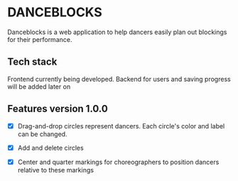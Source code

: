 # DANCEBLOCKS

Danceblocks is a web application to help dancers easily plan out blockings for their performance.

## Tech stack

Frontend currently being developed. Backend for users and saving progress will be added later on

## Features version 1.0.0

- [x] Drag-and-drop circles represent dancers. Each circle's color and label can be changed.

- [x] Add and delete circles

- [x] Center and quarter markings for choreographers to position dancers relative to these markings
